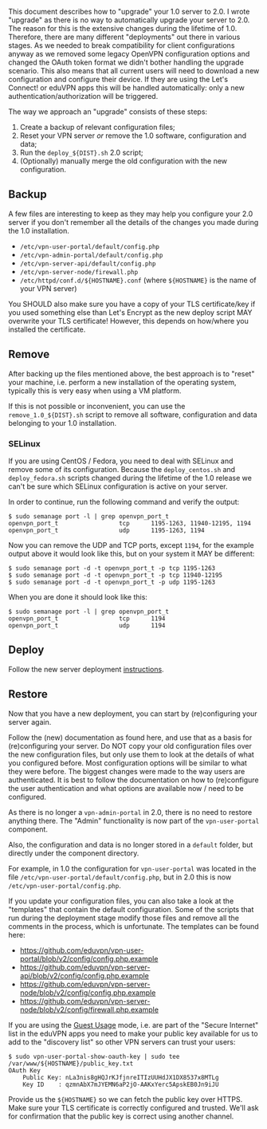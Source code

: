 This document describes how to "upgrade" your 1.0 server to 2.0. I wrote 
"upgrade" as there is no way to automatically upgrade your server to 2.0. The 
reason for this is the extensive changes during the lifetime of 1.0. Therefore, 
there are many different "deployments" out there in various stages. As we 
needed to break compatibility for client configurations anyway as we removed 
some legacy OpenVPN configuration options and changed the OAuth token format we 
didn't bother handling the upgrade scenario. This also means that all current 
users will need to download a new configuration and configure their device. If 
they are using the Let's Connect! or eduVPN apps this will be handled 
automatically: only a new authentication/authorization will be triggered.

The way we approach an "upgrade" consists of these steps:

1. Create a backup of relevant configuration files;
2. Reset your VPN server _or_ remove the 1.0 software, configuration and data;
3. Run the `deploy_${DIST}.sh` 2.0 script;
4. (Optionally) manually merge the old configuration with the new 
   configuration.

## Backup

A few files are interesting to keep as they may help you configure your 2.0 
server if you don't remember all the details of the changes you made during the 
1.0 installation.

- `/etc/vpn-user-portal/default/config.php`
- `/etc/vpn-admin-portal/default/config.php`
- `/etc/vpn-server-api/default/config.php`
- `/etc/vpn-server-node/firewall.php`
- `/etc/httpd/conf.d/${HOSTNAME}.conf` (where `${HOSTNAME}` is the name of your 
  VPN server)

You SHOULD also make sure you have a copy of your TLS certificate/key if you 
used something else than Let's Encrypt as the new deploy script MAY overwrite 
your TLS certificate! However, this depends on how/where you installed the 
certificate.

## Remove

After backing up the files mentioned above, the best approach is to "reset" 
your machine, i.e. perform a new installation of the operating system, 
typically this is very easy when using a VM platform.

If this is not possible or inconvenient, you can use the 
`remove_1.0_${DIST}.sh` script to remove all software, configuration and data 
belonging to your 1.0 installation.

### SELinux

If you are using CentOS / Fedora, you need to deal with SELinux and remove 
some of its configuration. Because the `deploy_centos.sh` and 
`deploy_fedora.sh` scripts changed during the lifetime of the 1.0 release we 
can't be sure which SELinux configuration is active on your server.

In order to continue, run the following command and verify the output:

    $ sudo semanage port -l | grep openvpn_port_t
    openvpn_port_t                 tcp      1195-1263, 11940-12195, 1194
    openvpn_port_t                 udp      1195-1263, 1194

Now you can remove the UDP and TCP ports, except `1194`, for the example 
output above it would look like this, but on your system it MAY be different:

    $ sudo semanage port -d -t openvpn_port_t -p tcp 1195-1263
    $ sudo semanage port -d -t openvpn_port_t -p tcp 11940-12195
    $ sudo semanage port -d -t openvpn_port_t -p udp 1195-1263

When you are done it should look like this:

    $ sudo semanage port -l | grep openvpn_port_t
    openvpn_port_t                 tcp      1194
    openvpn_port_t                 udp      1194

## Deploy

Follow the new server deployment 
[instructions](https://github.com/eduvpn/documentation/blob/master/README.md#deployment).

## Restore

Now that you have a new deployment, you can start by (re)configuring your 
server again. 

Follow the (new) documentation as found here, and use that as a basis for 
(re)configuring your server. Do NOT copy your old configuration files over the
new configuration files, but only use them to look at the details of what you
configured before. Most configuration options will be similar to what they 
were before. The biggest changes were made to the way users are authenticated. 
It is best to follow the documentation on how to (re)configure the user 
authentication and what options are available now / need to be configured.

As there is no longer a `vpn-admin-portal` in 2.0, there is no need to restore
anything there. The "Admin" functionality is now part of the `vpn-user-portal` 
component.

Also, the configuration and data is no longer stored in a `default` folder, but 
directly under the component directory. 

For example, in 1.0 the configuration for `vpn-user-portal` was located in the
file `/etc/vpn-user-portal/default/config.php`, but in 2.0 this is now 
`/etc/vpn-user-portal/config.php`.

If you update your configuration files, you can also take a look at the 
"templates" that contain the default configuration. Some of the scripts that 
run during the deployment stage modify those files and remove all the comments
in the process, which is unfortunate. The templates can be found here:

- https://github.com/eduvpn/vpn-user-portal/blob/v2/config/config.php.example
- https://github.com/eduvpn/vpn-server-api/blob/v2/config/config.php.example
- https://github.com/eduvpn/vpn-server-node/blob/v2/config/config.php.example
- https://github.com/eduvpn/vpn-server-node/blob/v2/config/firewall.php.example

If you are using the [Guest Usage](GUEST_USAGE.md) mode, i.e. are part of the 
"Secure Internet" list in the eduVPN apps you need to make your public key 
available for us to add to the "discovery list" so other VPN servers can trust
your users:

    $ sudo vpn-user-portal-show-oauth-key | sudo tee /var/www/${HOSTNAME}/public_key.txt
    OAuth Key
        Public Key: nLa3nis8gHQJrKJfjnreITIzUUHdJX1DX8537x8MTLg
        Key ID    : qzmnAbX7mJYEMN6aP2jO-AAKxYerc5ApskEB0Jn9iJU

Provide us the `${HOSTNAME}` so we can fetch the public key over HTTPS. Make 
sure your TLS certificate is correctly configured and trusted. We'll ask for
confirmation that the public key is correct using another channel.

